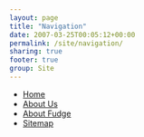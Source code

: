 ```yaml
---
layout: page
title: "Navigation"
date: 2007-03-25T00:05:12+00:00
permalink: /site/navigation/
sharing: true
footer: true
group: Site
---
```


* [Home](/main/main)
* [About Us](/main/about)
* [About Fudge](/main/fudge-disclaimer-)
* [Sitemap](/site/site-map---------)
